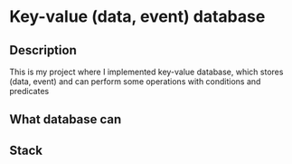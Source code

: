 # Key-value (data, event) database
## Description
This is my project where I implemented key-value database, which stores (data, event) and can perform some operations with conditions and predicates 
## What database can
## Stack
